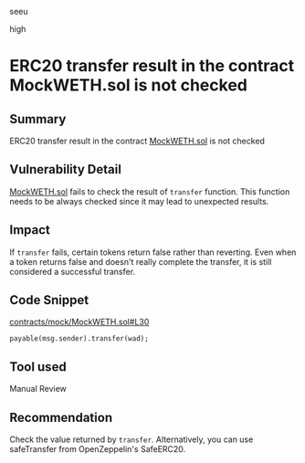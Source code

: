 seeu

high

# ERC20 transfer result in the contract MockWETH.sol is not checked

## Summary

ERC20 transfer result in the contract [MockWETH.sol](https://github.com/sherlock-audit/2023-02-blueberry/blob/main/contracts/mock/MockWETH.sol) is not checked

## Vulnerability Detail

[MockWETH.sol](https://github.com/sherlock-audit/2023-02-blueberry/blob/main/contracts/mock/MockWETH.sol) fails to check the result of `transfer` function. This function needs to be always checked since it may lead to unexpected results.

## Impact

If `transfer` fails, certain tokens return false rather than reverting. Even when a token returns false and doesn't really complete the transfer, it is still considered a successful transfer.

## Code Snippet

[contracts/mock/MockWETH.sol#L30](https://github.com/sherlock-audit/2023-02-blueberry/blob/main/contracts/mock/MockWETH.sol#L30)
```Solidity
payable(msg.sender).transfer(wad);
```

## Tool used

Manual Review

## Recommendation

Check the value returned by `transfer`. Alternatively, you can use safeTransfer from OpenZeppelin's SafeERC20.